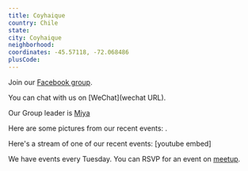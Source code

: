 ```yaml
---
title: Coyhaique
country: Chile
state: 
city: Coyhaique
neighborhood: 
coordinates: -45.57118, -72.068486
plusCode:
---
```

Join our [Facebook group](https://www.facebook.com/groups/free.code.camp.coyhaique).

You can chat with us on [WeChat](wechat URL).

Our Group leader is [Miya](freecodecamp.org/miya)

Here are some pictures from our recent events:
![]().

Here's a stream of one of our recent events:
[youtube embed]

We have events every Tuesday. You can RSVP for an event on [meetup](meetupurl).
